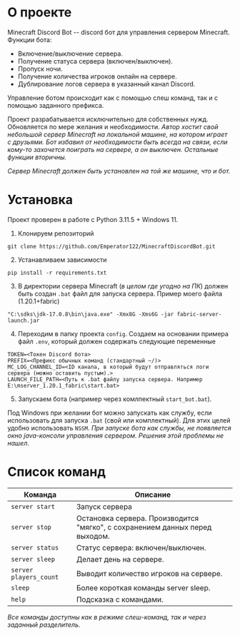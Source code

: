 # О проекте
Minecraft Discord Bot -- discord бот для управления сервером Minecraft. Функции бота:
* Включение/выключение сервера.
* Получение статуса сервера (включен/выключен).
* Пропуск ночи.
* Получение количества игроков онлайн на сервере.
* Дублирование логов сервера в указанный канал Discord.

Управление ботом происходит как с помощью слеш команд, так и с помощью заданного префикса.

Проект разрабатывается исключительно для собственных нужд. Обновляется по мере желания и необходимости.
*Автор хостит свой небольшой сервер Minecraft на локальной машине, на котором играет с друзьями.
Бот избавил от необходимости быть всегда на связи, если кому-то захочется поиграть на сервере, а он
выключен. Остальные функции вторичны.*

*Сервер Minecraft должен быть установлен на той же машине, что и бот.*

# Установка
Проект проверен в работе с Python 3.11.5 + Windows 11.
1. Клонируем репозиторий
```
git clone https://github.com/Emperator122/MinecraftDiscordBot.git
```
2. Устанавливаем зависимости
```
pip install -r requirements.txt
```
3. В директории сервера Minecraft (*в целом где угодно на ПК*) должен быть создан ``.bat`` файл для запуска сервера. Пример
моего файла (1.20.1+fabric)
```
"C:\sdks\jdk-17.0.8\bin\java.exe" -Xmx8G -Xms6G -jar fabric-server-launch.jar
```
4. Переходим в папку проекта ``config``. Создаем на основании примера файл ``.env``, который должен содержать
следующие переменные
```dotenv
TOKEN=<Токен Discord бота>
PREFIX=<Префикс обычных команд (стандартный ~/)>
MC_LOG_CHANNEL_ID=<ID канала, в который будут отправляться логи сервера (можно оставить пустым).>
LAUNCH_FILE_PATH=<Путь к .bat файлу запуска сервера. Например E:\mserver_1.20.1_fabric\start.bat>
```
5. Запускаем бота (например через комлпектный ``start_bot.bat``).

Под Windows при желании бот можно запускать как службу, если использовать для запуска ``.bat`` (свой
или комплектный). Для этих целей удобно использовать ``NSSM``. *При запуске бота как службы, не появляется
окно java-консоли управления сервером. Решения этой проблемы не нашел*.

# Список команд
| Команда                  | Описание                                                                     |
|--------------------------|------------------------------------------------------------------------------|
| ``server start``         | Запуск сервера                                                               |
| ``server stop``          | Остановка сервера. Производится "мягко", с сохранением данных перед выходом. |
| ``server status``        | Статус сервера: включен/выключен.                                            |
| ``server sleep``         | Делает день на сервере.                                                      |
| ``server players_count`` | Выводит количество игроков на сервере.                                       |
| ``sleep``                | Более короткая команды server sleep.                                         |
| ``help``                 | Подсказка с командами.                                                       |

*Все команды доступны как в режиме слеш-команд, так и через заданный разделитель.*
